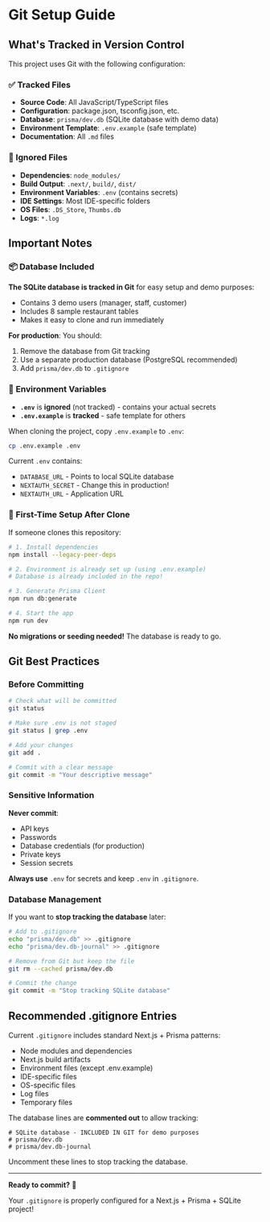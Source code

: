 # Git Setup Guide

## What's Tracked in Version Control

This project uses Git with the following configuration:

### ✅ Tracked Files

- **Source Code**: All JavaScript/TypeScript files
- **Configuration**: package.json, tsconfig.json, etc.
- **Database**: `prisma/dev.db` (SQLite database with demo data)
- **Environment Template**: `.env.example` (safe template)
- **Documentation**: All `.md` files

### 🚫 Ignored Files

- **Dependencies**: `node_modules/`
- **Build Output**: `.next/`, `build/`, `dist/`
- **Environment Variables**: `.env` (contains secrets)
- **IDE Settings**: Most IDE-specific folders
- **OS Files**: `.DS_Store`, `Thumbs.db`
- **Logs**: `*.log`

## Important Notes

### 📦 Database Included

**The SQLite database is tracked in Git** for easy setup and demo purposes:
- Contains 3 demo users (manager, staff, customer)
- Includes 8 sample restaurant tables
- Makes it easy to clone and run immediately

**For production**: You should:
1. Remove the database from Git tracking
2. Use a separate production database (PostgreSQL recommended)
3. Add `prisma/dev.db` to `.gitignore`

### 🔐 Environment Variables

- **`.env`** is **ignored** (not tracked) - contains your actual secrets
- **`.env.example`** is **tracked** - safe template for others

When cloning the project, copy `.env.example` to `.env`:
```bash
cp .env.example .env
```

Current `.env` contains:
- `DATABASE_URL` - Points to local SQLite database
- `NEXTAUTH_SECRET` - Change this in production!
- `NEXTAUTH_URL` - Application URL

### 🎯 First-Time Setup After Clone

If someone clones this repository:

```bash
# 1. Install dependencies
npm install --legacy-peer-deps

# 2. Environment is already set up (using .env.example)
# Database is already included in the repo!

# 3. Generate Prisma Client
npm run db:generate

# 4. Start the app
npm run dev
```

**No migrations or seeding needed!** The database is ready to go.

## Git Best Practices

### Before Committing

```bash
# Check what will be committed
git status

# Make sure .env is not staged
git status | grep .env

# Add your changes
git add .

# Commit with a clear message
git commit -m "Your descriptive message"
```

### Sensitive Information

**Never commit**:
- API keys
- Passwords
- Database credentials (for production)
- Private keys
- Session secrets

**Always use** `.env` for secrets and keep `.env` in `.gitignore`.

### Database Management

If you want to **stop tracking the database** later:

```bash
# Add to .gitignore
echo "prisma/dev.db" >> .gitignore
echo "prisma/dev.db-journal" >> .gitignore

# Remove from Git but keep the file
git rm --cached prisma/dev.db

# Commit the change
git commit -m "Stop tracking SQLite database"
```

## Recommended .gitignore Entries

Current `.gitignore` includes standard Next.js + Prisma patterns:
- Node modules and dependencies
- Next.js build artifacts
- Environment files (except .env.example)
- IDE-specific files
- OS-specific files
- Log files
- Temporary files

The database lines are **commented out** to allow tracking:
```gitignore
# SQLite database - INCLUDED IN GIT for demo purposes
# prisma/dev.db
# prisma/dev.db-journal
```

Uncomment these lines to stop tracking the database.

---

**Ready to commit?** 🚀

Your `.gitignore` is properly configured for a Next.js + Prisma + SQLite project!

